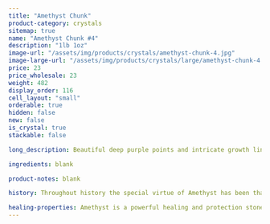 ```yaml
---
title: "Amethyst Chunk"
product-category: crystals
sitemap: true
name: "Amethyst Chunk #4"
description: "1lb 1oz"
image-url: "/assets/img/products/crystals/amethyst-chunk-4.jpg"
image-large-url: "/assets/img/products/crystals/large/amethyst-chunk-4.jpg"
price: 23
price_wholesale: 23
weight: 482
display_order: 116
cell_layout: "small"
orderable: true
hidden: false
new: false
is_crystal: true
stackable: false

long_description: Beautiful deep purple points and intricate growth lines. Features hidden rainbows and airy phantoms in the points as well as iron oxide growth. 

ingredients: blank

product-notes: blank

history: Throughout history the special virtue of Amethyst has been that of preventing drunkenness and overindulgence. Ancient Greeks and Romans routinely studded their goblets with Amethyst believing wine drunk from an Amethyst cup was powerless to intoxicate, and a stone worn on the body, especially at the navel, had a sobering effect, not only for inebriation but in over-zealousness in passion. Catholic bishops also wore Amethyst in a ring to protect from mystical intoxication. Kissing the ring kept others from similar mystical intoxication and kept them grounded in spiritual thought.

healing-properties: Amethyst is a powerful healing and protection stone. It is the February birthstone and is associated to the crown chakra, providing protection against psychic attack, enhancing psychic abilities, calming and stimulating the mind, and nourishing the spirit. For this reason amethyst has been historically used as a remedy for nightmares and insomnia, as well as to aid meditative focus.
---
```

